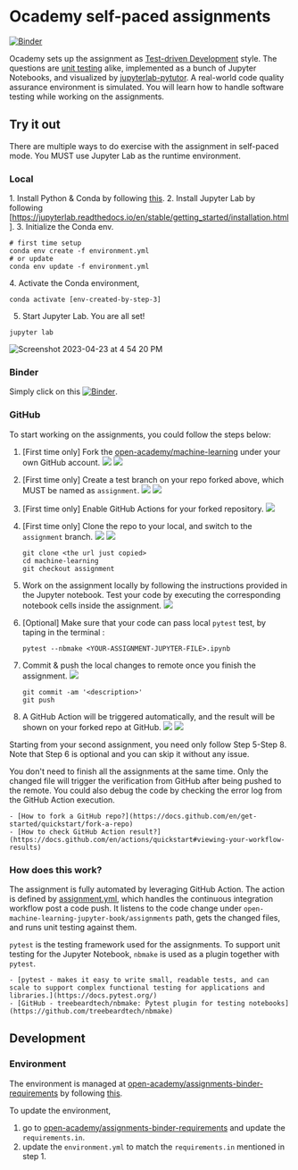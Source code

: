 # Ocademy self-paced assignments

[![Binder](http://mybinder.org/badge_logo.svg)](https://mybinder.org/v2/gh/open-academy/assignments-binder-requirements/main?urlpath=git-pull%3Frepo%3Dhttps%253A%252F%252Fgithub.com%252Fopen-academy%252Fmachine-learning%26urlpath%3Dlab%252Ftree%252Fmachine-learning%252F%26branch%3Dmain)

Ocademy sets up the assignment as [Test-driven Development](https://en.wikipedia.org/wiki/Test-driven_development) style. The questions are [unit testing](https://en.wikipedia.org/wiki/Unit_testing) alike, implemented as a bunch of Jupyter Notebooks, and visualized by [jupyterlab-pytutor](https://github.com/jupyterlab-contrib/jupyterlab-pytutor). A real-world code quality assurance environment is simulated. You will learn how to handle software testing while working on the assignments.

## Try it out

There are multiple ways to do exercise with the assignment in self-paced mode. You MUST use Jupyter Lab as the runtime environment.

### Local

1\. Install Python & Conda by following [this](https://github.com/open-academy/machine-learning/blob/main/CONTRIBUTING.md#install-python--conda).
2\. Install Jupyter Lab by following [https://jupyterlab.readthedocs.io/en/stable/getting_started/installation.html].
3\. Initialize the Conda env.

```
# first time setup
conda env create -f environment.yml
# or update
conda env update -f environment.yml
```

4\. Activate the Conda environment,

```
conda activate [env-created-by-step-3]
```

5. Start Jupyter Lab. You are all set!

```
jupyter lab
```

![Screenshot 2023-04-23 at 4 54 20 PM](https://user-images.githubusercontent.com/5424267/233873630-de9c1b75-c635-45bd-b4d0-889f0c917301.png)


### Binder

Simply click on this [![Binder](http://mybinder.org/badge_logo.svg)](https://mybinder.org/v2/gh/open-academy/assignments-binder-requirements/main?urlpath=git-pull%3Frepo%3Dhttps%253A%252F%252Fgithub.com%252Fopen-academy%252Fmachine-learning%26urlpath%3Dlab%252Ftree%252Fmachine-learning%252F%26branch%3Dmain).

### GitHub

To start working on the assignments, you could follow the  steps below:

1. [First time only] Fork the [open-academy/machine-learning](https://github.com/open-academy/machine-learning) under your own GitHub account.
![](../../images/fork-01.jpg)
![](../../images/fork-02.jpg)
2. [First time only] Create a test branch on your repo forked above, which MUST be named as `assignment`.
![](../../images/create_branch-01.jpg)
![](../../images/create_branch-02.jpg)
3. [First time only] Enable GitHub Actions for your forked repository.
![](../../images/enable_actions.png)
4. [First time only] Clone the repo to your local, and switch to the `assignment` branch.
![](../../images/git_clone-01.jpg)
![](../../images/clone_checkout.png)
    ```shell
    git clone <the url just copied>
    cd machine-learning
    git checkout assignment
    ```
5. Work on the assignment locally by following the instructions provided in the Jupyter notebook. Test your code by executing the corresponding notebook cells inside the assignment.
![](../../images/executing-code-cell.png)
6. [Optional] Make sure that your code can pass local `pytest` test, by taping in the terminal : <br>
    ```shell
   pytest --nbmake <YOUR-ASSIGNMENT-JUPYTER-FILE>.ipynb
   ```

7. Commit & push the local changes to remote once you finish the assignment.
![](../../images/commit_push.png)

    ```shell
    git commit -am '<description>'
    git push
    ```

8. A GitHub Action will be triggered automatically, and the result will be shown on your forked repo at GitHub.
![](../../images/actions-1.png)
![](../../images/actions-2.png)

Starting from your second assignment, you need only follow
Step 5-Step 8. Note that Step 6 is optional and you can skip it without any issue.

You don't need to finish all the assignments at the same time. Only the changed file will trigger the verification from GitHub after being pushed to the remote. You could also debug the code by checking the error log from the GitHub Action execution.

```{seealso}
- [How to fork a GitHub repo?](https://docs.github.com/en/get-started/quickstart/fork-a-repo)
- [How to check GitHub Action result?](https://docs.github.com/en/actions/quickstart#viewing-your-workflow-results)
```

### How does this work?

The assignment is fully automated by leveraging GitHub Action. The action is defined by [assignment.yml](https://github.com/open-academy/machine-learning/blob/main/.github/workflows/assignment.yml), which handles the continuous integration workflow post a code push. It listens to the code change under `open-machine-learning-jupyter-book/assignments` path, gets the changed files, and runs unit testing against them.

`pytest` is the testing framework used for the assignments. To support unit testing for the Jupyter Notebook, `nbmake` is used as a plugin together with `pytest`.

```{seealso}
- [pytest - makes it easy to write small, readable tests, and can scale to support complex functional testing for applications and libraries.](https://docs.pytest.org/)
- [GitHub - treebeardtech/nbmake: Pytest plugin for testing notebooks](https://github.com/treebeardtech/nbmake)
```

## Development

### Environment

The environment is managed at [open-academy/assignments-binder-requirements](https://github.com/open-academy/assignments-binder-requirements) by following [this](https://discourse.jupyter.org/t/tip-speed-up-binder-launches-by-pulling-github-content-in-a-binder-link-with-nbgitpuller/922).

To update the environment,

1. go to [open-academy/assignments-binder-requirements](https://github.com/open-academy/assignments-binder-requirements) and update the `requirements.in`.
2. update the `environment.yml` to match the `requirements.in` mentioned in step 1.
